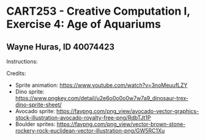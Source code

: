 # CART253 - Creative Computation I, Exercise 4: Age of Aquariums
## Wayne Huras, ID 40074423

Instructions:


Credits:
- Sprite animation: https://www.youtube.com/watch?v=3noMeuufLZY
- Dino sprite: https://www.pngkey.com/detail/u2e6o0o0o0w7w7a9_dinosaur-trex-dino-sprite-sheet/
- Avocado sprite: https://favpng.com/png_view/avocado-vector-graphics-stock-illustration-avocado-royalty-free-png/RdbTJt1P
- Boulder sprites: https://favpng.com/png_view/vector-brown-stone-rockery-rock-euclidean-vector-illustration-png/GW5RC1Xu
